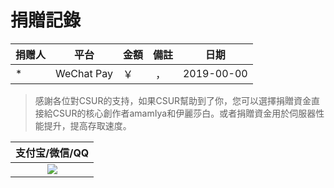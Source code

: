 # 捐贈記錄

| 捐赠人       | 平台       | 金額     | 備註                                     | 日期       |
| ------------ | ---------- | -------- | ---------------------------------------- | ---------- |
| \*           | WeChat Pay | ￥ &nbsp;  | &nbsp;，&nbsp;                       | 2019-00-00 |


> 感謝各位對CSUR的支持，如果CSUR幫助到了你，您可以選擇捐贈資金直接給CSUR的核心創作者amamIya和伊麗莎白。或者捐贈資金用於伺服器性能提升，提高存取速度。

|                              支付宝/微信/QQ                              |
| :----------------------------------------------------------------------: |
| <img src="https://i.loli.net/2019/12/20/5ZBuakxyinLsz42.jpg"/> |
